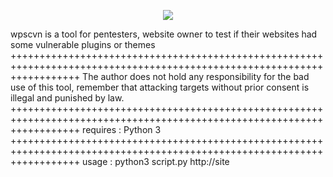 <p align="center">
  <img src="https://image.ibb.co/jD9Q30/Screen-Shot-2018-10-20-at-3-25-51-PM.png">
</p>
wpscvn is a tool for pentesters, website owner to test if their websites had some vulnerable plugins or themes
++++++++++++++++++++++++++++++++++++++++++++++++++++++++++++++++++++++++++++++++++++++++++++++++++++++++++++++++++++++++
The author does not hold any responsibility for the bad use of this tool, remember that attacking targets without prior consent is illegal and punished by law.
++++++++++++++++++++++++++++++++++++++++++++++++++++++++++++++++++++++++++++++++++++++++++++++++++++++++++++++++++++++++
requires :
Python 3
++++++++++++++++++++++++++++++++++++++++++++++++++++++++++++++++++++++++++++++++++++++++++++++++++++++++++++++++++++++++
usage : python3 script.py http://site
